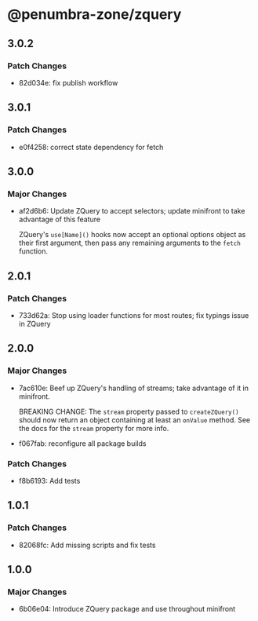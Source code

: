 # @penumbra-zone/zquery

## 3.0.2

### Patch Changes

- 82d034e: fix publish workflow

## 3.0.1

### Patch Changes

- e0f4258: correct state dependency for fetch

## 3.0.0

### Major Changes

- af2d6b6: Update ZQuery to accept selectors; update minifront to take advantage of this feature

  ZQuery's `use[Name]()` hooks now accept an optional options object as their first argument, then pass any remaining arguments to the `fetch` function.

## 2.0.1

### Patch Changes

- 733d62a: Stop using loader functions for most routes; fix typings issue in ZQuery

## 2.0.0

### Major Changes

- 7ac610e: Beef up ZQuery's handling of streams; take advantage of it in minifront.

  BREAKING CHANGE: The `stream` property passed to `createZQuery()` should now return an object containing at least an `onValue` method. See the docs for the `stream` property for more info.

- f067fab: reconfigure all package builds

### Patch Changes

- f8b6193: Add tests

## 1.0.1

### Patch Changes

- 82068fc: Add missing scripts and fix tests

## 1.0.0

### Major Changes

- 6b06e04: Introduce ZQuery package and use throughout minifront
